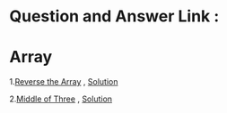 # Question and Answer Link : 

# Array
1.[Reverse the Array](https://www.geeksforgeeks.org/write-a-program-to-reverse-an-array-or-string/) , [Solution](Solution/reverse_an_Array.java)

2.[Middle of Three](https://practice.geeksforgeeks.org/problems/middle-of-three2926/1) , [Solution](Solution/Middle_of_Three.java)

